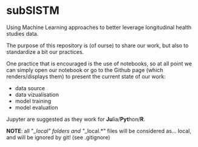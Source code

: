 # subSISTM
Using Machine Learning approaches to better leverage longitudinal health studies data.


The purpose of this repository is (of ourse) to share our work, but also 
to standardize a bit our practices.

One practice that is encouraged is the use of notebooks, so at all point we can simply open our notebook 
or go to the Github page (which renders/displays them) to present the current state of our work:
 - data source
 - data vizualisation
 - model training
 - model evaluation

Jupyter are suggested as they work for **Ju**lia/**Pyt**hon/**R**.


**NOTE**: all "*_local" folders and "*_local.*" files will be considered as… local, and will be ignored by git! (see .gitignore)

